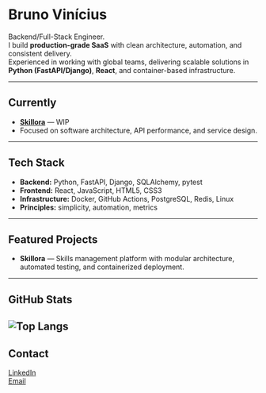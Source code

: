 # Bruno Vinícius

Backend/Full-Stack Engineer.  
I build **production-grade SaaS** with clean architecture, automation, and consistent delivery.  
Experienced in working with global teams, delivering scalable solutions in **Python (FastAPI/Django)**, **React**, and container-based infrastructure.

---

## Currently
- **[Skillora](https://github.com/bvmcardoso/skillora)** — WIP
- Focused on software architecture, API performance, and service design.

---

## Tech Stack
- **Backend:** Python, FastAPI, Django, SQLAlchemy, pytest  
- **Frontend:** React, JavaScript, HTML5, CSS3  
- **Infrastructure:** Docker, GitHub Actions, PostgreSQL, Redis, Linux  
- **Principles:** simplicity, automation, metrics

---

## Featured Projects
- **Skillora** — Skills management platform with modular architecture, automated testing, and containerized deployment.  

---

## GitHub Stats
![Top Langs](https://github-readme-stats.vercel.app/api/top-langs/?username=bvmcardoso&layout=compact&theme=prussian)
---

## Contact
[LinkedIn](https://www.linkedin.com/in/bvmcardoso/)  
[Email](bvmcardoso@hotmail.com)
